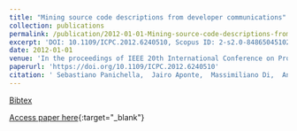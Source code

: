 ```yaml
---
title: "Mining source code descriptions from developer communications"
collection: publications
permalink: /publication/2012-01-01-Mining-source-code-descriptions-from-developer-communications
excerpt: 'DOI: 10.1109/ICPC.2012.6240510, Scopus ID: 2-s2.0-84865045102, Cited by: 45'
date: 2012-01-01
venue: 'In the proceedings of IEEE 20th International Conference on Program Comprehension, ICPC 2012, Passau, Germany, June 11-13, 2012'
paperurl: 'https://doi.org/10.1109/ICPC.2012.6240510'
citation: ' Sebastiano Panichella,  Jairo Aponte,  Massimiliano Di,  Andrian Marcus,  Gerardo Canfora, &quot;Mining source code descriptions from developer communications.&quot; In the proceedings of IEEE 20th International Conference on Program Comprehension, ICPC 2012, Passau, Germany, June 11-13, 2012, 2012.'
---
```

[Bibtex](https://dblp.org/rec/bib/conf/iwpc/PanichellaAPMC12)

[Access paper here](https://doi.org/10.1109/ICPC.2012.6240510){:target="_blank"}
